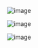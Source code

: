 ![image](https://github.com/user-attachments/assets/6fc6b45b-870c-4e05-ac68-69051c9b3228)

![image](https://github.com/user-attachments/assets/fd656098-c4f2-4014-9ef7-a79a33b3965e)

![image](https://github.com/user-attachments/assets/634d8a8d-2f63-4413-b51d-7551007edbbe)
